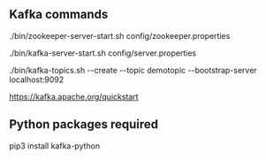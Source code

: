 ## Kafka commands

./bin/zookeeper-server-start.sh config/zookeeper.properties 

./bin/kafka-server-start.sh config/server.properties

./bin/kafka-topics.sh --create --topic demotopic --bootstrap-server localhost:9092

https://kafka.apache.org/quickstart


## Python packages required

pip3 install kafka-python

